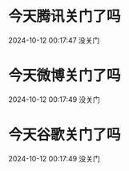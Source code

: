 # 今天腾讯关门了吗

2024-10-12 00:17:47 没关门

# 今天微博关门了吗

2024-10-12 00:17:49 没关门

# 今天谷歌关门了吗

2024-10-12 00:17:49 没关门

